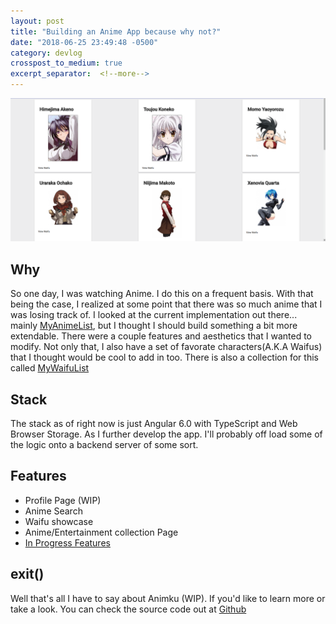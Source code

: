 ```yaml
---
layout: post
title: "Building an Anime App because why not?"
date: "2018-06-25 23:49:48 -0500"
category: devlog
crosspost_to_medium: true
excerpt_separator:  <!--more-->
---
```


![](/assets/images/waifus.png)

## Why
So one day, I was watching Anime. I do this on a frequent basis. With that being the case, I realized at some point that there was so much anime that I was losing track of. I looked at the current implementation out there... mainly [MyAnimeList](https://myanimelist.net), but I thought I should build something a bit more extendable. There were a couple features and aesthetics that I wanted to modify. Not only that, I also have a set of favorate characters(A.K.A Waifus) that I thought would be cool to add in too. There is also a collection for this called [MyWaifuList](https://mywaifulist.moe/)

## Stack
The stack as of right now is just Angular 6.0 with TypeScript and Web Browser Storage. As I further develop the app. I'll probably off load some of the logic onto a backend server of some sort.

## Features
- Profile Page (WIP)
- Anime Search
- Waifu showcase
- Anime/Entertainment collection Page
- [In Progress Features](https://github.com/Mechasparrow/Animku/issues)

## exit()
Well that's all I have to say about Animku (WIP). If you'd like to learn more or take a look. You can check the source code out at [Github](https://github.com/Mechasparrow/Animku)
